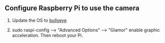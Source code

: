 ## Configure Raspberry Pi to use the camera

1. Update the OS to [bullseye](https://www.tomshardware.com/how-to/upgrade-raspberry-pi-os-to-bullseye-from-buster)

2. sudo raspi-config --> "Advanced Options" --> "Glamor" enable graphic acceleration. Then reboot your Pi. 
